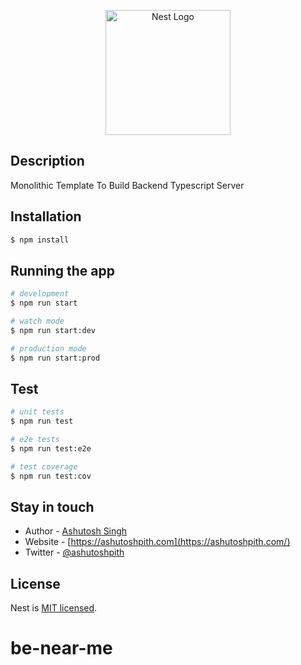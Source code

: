 <p align="center">
  <a href="http://nestjs.com/" target="blank"><img src="https://nestjs.com/img/logo-small.svg" width="200" alt="Nest Logo" /></a>
</p>


## Description
Monolithic Template To Build Backend Typescript Server
## Installation

```bash
$ npm install
```

## Running the app

```bash
# development
$ npm run start

# watch mode
$ npm run start:dev

# production mode
$ npm run start:prod
```

## Test

```bash
# unit tests
$ npm run test

# e2e tests
$ npm run test:e2e

# test coverage
$ npm run test:cov
```

## Stay in touch

- Author - [Ashutosh Singh](https://www.linkedin.com/in/ashutoshpith/)
- Website - [https://ashutoshpith.com](https://ashutoshpith.com/)
- Twitter - [@ashutoshpith](https://twitter.com/nestframework)

## License

Nest is [MIT licensed](LICENSE).
# be-near-me
